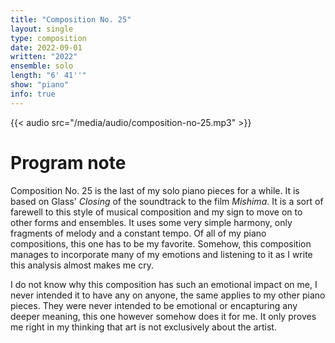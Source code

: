 ```yaml
---
title: "Composition No. 25"
layout: single
type: composition
date: 2022-09-01
written: "2022"
ensemble: solo
length: "6' 41''"
show: "piano"
info: true
---
```


{{< audio src="/media/audio/composition-no-25.mp3" >}}

# Program note

Composition No. 25 is the last of my solo piano pieces for a while. It is based on Glass' *Closing* of the soundtrack to the film *Mishima*. It is a sort of farewell to this style of musical composition and my sign to move on to other forms and ensembles. It uses some very simple harmony, only fragments of melody and a constant tempo. Of all of my piano compositions, this one has to be my favorite. Somehow, this composition manages to incorporate many of my emotions and listening to it as I write this analysis almost makes me cry.

I do not know why this composition has such an emotional impact on me, I never intended it to have any on anyone, the same applies to my other piano pieces. They were never intended to be emotional or encapturing any deeper meaning, this one however somehow does it for me. It only proves me right in my thinking that art is not exclusively about the artist.